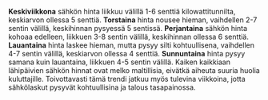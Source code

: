**Keskiviikkona** sähkön hinta liikkuu välillä 1-6 senttiä kilowattitunnilta, keskiarvon ollessa 5 senttiä. **Torstaina** hinta nousee hieman, vaihdellen 2-7 sentin välillä, keskihinnan pysyessä 5 sentissä. **Perjantaina** sähkön hinta kohoaa edelleen, liikkuen 3-8 sentin välillä, keskihinnan ollessa 6 senttiä. **Lauantaina** hinta laskee hieman, mutta pysyy silti kohtuullisena, vaihdellen 4-7 sentin välillä, keskiarvon ollessa 4 senttiä. **Sunnuntaina** hinta pysyy samana kuin lauantaina, liikkuen 4-5 sentin välillä. Kaiken kaikkiaan lähipäivien sähkön hinnat ovat melko maltillisia, eivätkä aiheuta suuria huolia kuluttajille. Toivottavasti tämä trendi jatkuu myös tulevina viikkoina, jotta sähkölaskut pysyvät kohtuullisina ja talous tasapainossa.
